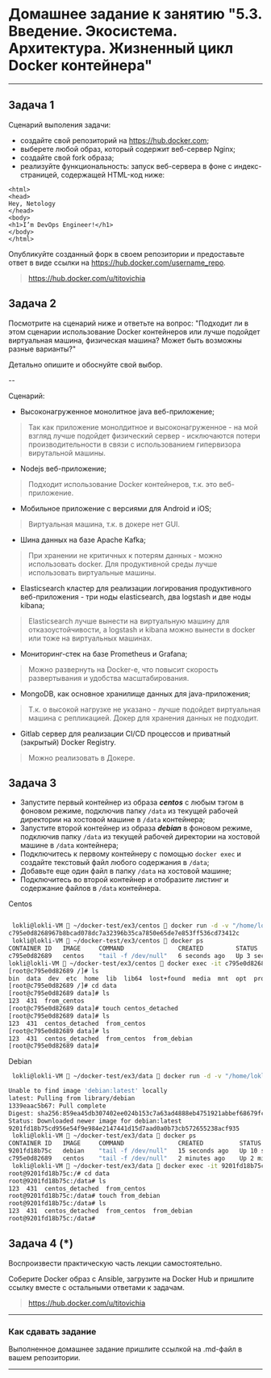 
# Домашнее задание к занятию "5.3. Введение. Экосистема. Архитектура. Жизненный цикл Docker контейнера"

---

## Задача 1

Сценарий выполения задачи:

- создайте свой репозиторий на https://hub.docker.com;
- выберете любой образ, который содержит веб-сервер Nginx;
- создайте свой fork образа;
- реализуйте функциональность:
запуск веб-сервера в фоне с индекс-страницей, содержащей HTML-код ниже:
```
<html>
<head>
Hey, Netology
</head>
<body>
<h1>I’m DevOps Engineer!</h1>
</body>
</html>
```
Опубликуйте созданный форк в своем репозитории и предоставьте ответ в виде ссылки на https://hub.docker.com/username_repo.

> https://hub.docker.com/u/titovichia
> 

## Задача 2

Посмотрите на сценарий ниже и ответьте на вопрос:
"Подходит ли в этом сценарии использование Docker контейнеров или лучше подойдет виртуальная машина, физическая машина? Может быть возможны разные варианты?"

Детально опишите и обоснуйте свой выбор.

--

Сценарий:

- Высоконагруженное монолитное java веб-приложение;
> Так как приложение монолдитное и высоконагруженное - на мой взгляд лучше подойдет физический сервер - исключаются потери производительности в связи с использованием гипервизора вирутальной машины. 
- Nodejs веб-приложение;
> Подходит использование Docker контейнеров, т.к. это веб-приложение.
- Мобильное приложение c версиями для Android и iOS;
> Виртуальная машина, т.к. в докере нет GUI.
- Шина данных на базе Apache Kafka;
> При хранении не критичных к потерям данных - можно использовать docker. Для продуктивной среды лучше использовать виртуальные машины.
- Elasticsearch кластер для реализации логирования продуктивного веб-приложения - три ноды elasticsearch, два logstash и две ноды kibana;
>  Elasticsearch лучше вынести на виртуальную машину для отказоустойчивости, а logstash и  kibana можно вынести в docker или тоже на виртуальных машинах. 
- Мониторинг-стек на базе Prometheus и Grafana;
> Можно развернуть на Docker-е, что повысит скорость развертывания и удобства масштабирования. 
- MongoDB, как основное хранилище данных для java-приложения;
> Т.к. о высокой нагрузке не указано - лучше подойдет виртуальная машина с репликацией. Докер для хранения данных не подходит. 
- Gitlab сервер для реализации CI/CD процессов и приватный (закрытый) Docker Registry.
> Можно реализовать в Докере.

## Задача 3

- Запустите первый контейнер из образа ***centos*** c любым тэгом в фоновом режиме, подключив папку ```/data``` из текущей рабочей директории на хостовой машине в ```/data``` контейнера;
- Запустите второй контейнер из образа ***debian*** в фоновом режиме, подключив папку ```/data``` из текущей рабочей директории на хостовой машине в ```/data``` контейнера;
- Подключитесь к первому контейнеру с помощью ```docker exec``` и создайте текстовый файл любого содержания в ```/data```;
- Добавьте еще один файл в папку ```/data``` на хостовой машине;
- Подключитесь во второй контейнер и отобразите листинг и содержание файлов в ```/data``` контейнера.


Centos
```bash

 lokli@lokli-VM  ~/docker-test/ex3/centos  docker run -d -v "/home/lokli/docker-test/ex3/data:/data" centos tail -f /dev/null
c795e0d8268967b8bcad078dc7a32396b35ca7850e65de7e853ff536cd73412c
 lokli@lokli-VM  ~/docker-test/ex3/centos  docker ps
CONTAINER ID   IMAGE     COMMAND               CREATED         STATUS         PORTS     NAMES
c795e0d82689   centos    "tail -f /dev/null"   6 seconds ago   Up 3 seconds             distracted_bassi
lokli@lokli-VM  ~/docker-test/ex3/centos  docker exec -it c795e0d82689 start-ubuntu.sh
[root@c795e0d82689 /]# ls
bin  data  dev	etc  home  lib	lib64  lost+found  media  mnt  opt  proc  root	run  sbin  srv	sys  tmp  usr  var
[root@c795e0d82689 /]# cd data
[root@c795e0d82689 data]# ls
123  431  from_centos
[root@c795e0d82689 data]# touch centos_detached
[root@c795e0d82689 data]# ls
123  431  centos_detached  from_centos
[root@c795e0d82689 data]# ls
123  431  centos_detached  from_centos	from_debian
[root@c795e0d82689 data]# 

```


Debian
```bash
 lokli@lokli-VM  ~/docker-test/ex3/data  docker run -d -v "/home/lokli/docker-test/ex3/data:/data" debian tail -f /dev/null

Unable to find image 'debian:latest' locally
latest: Pulling from library/debian
1339eaac5b67: Pull complete 
Digest: sha256:859ea45db307402ee024b153c7a63ad4888eb4751921abbef68679fc73c4c739
Status: Downloaded newer image for debian:latest
9201fd18b75cd956e54f9e984e2147441d15d7aad0a0b73cb572655238acf935
 lokli@lokli-VM  ~/docker-test/ex3/data  docker ps
CONTAINER ID   IMAGE     COMMAND               CREATED          STATUS          PORTS     NAMES
9201fd18b75c   debian    "tail -f /dev/null"   15 seconds ago   Up 10 seconds             xenodochial_kilby
c795e0d82689   centos    "tail -f /dev/null"   2 minutes ago    Up 2 minutes              distracted_bassi
 lokli@lokli-VM  ~/docker-test/ex3/data  docker exec -it 9201fd18b75c start-ubuntu.sh
root@9201fd18b75c:/# cd data
root@9201fd18b75c:/data# ls
123  431  centos_detached  from_centos
root@9201fd18b75c:/data# touch from_debian
root@9201fd18b75c:/data# ls
123  431  centos_detached  from_centos	from_debian
root@9201fd18b75c:/data# 

```


## Задача 4 (*)

Воспроизвести практическую часть лекции самостоятельно.

Соберите Docker образ с Ansible, загрузите на Docker Hub и пришлите ссылку вместе с остальными ответами к задачам.

> https://hub.docker.com/u/titovichia

---

### Как cдавать задание

Выполненное домашнее задание пришлите ссылкой на .md-файл в вашем репозитории.

---